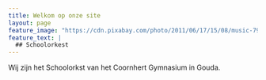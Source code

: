 ```yaml
---
title: Welkom op onze site
layout: page
feature_image: "https://cdn.pixabay.com/photo/2011/06/17/15/08/music-7971_960_720.jpg"
feature_text: |
  ## Schoolorkest
---
```


Wij zijn het Schoolorkst van het Coornhert Gymnasium in Gouda.


